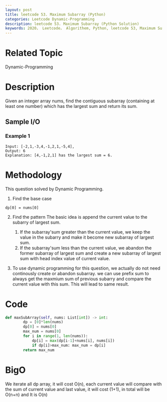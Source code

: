 ```yaml
---
layout: post
title: leetcode 53. Maximum Subarray (Python)
categories: Leetcode Dynamic-Programming
description: leetcode 53. Maximum Subarray (Python Solution)
keywords: 2020， Leetcode， Algorithem, Python, leetcode 53, Maximum Subarray, zhenyu
---
```


# Related Topic
Dynamic-Programming

# Description
Given an integer array nums, find the contiguous subarray (containing at least one number) which has the largest sum and return its sum.

## Sample I/O
### Example 1
```
Input: [-2,1,-3,4,-1,2,1,-5,4],
Output: 6
Explanation: [4,-1,2,1] has the largest sum = 6.
```

# Methodology
This question solved by Dynamic Programming.

1. Find the base case
```
dp[0] = nums[0]
```

2. Find the pattern
   The basic idea is append the current value to the subarry of largest sum. 
   1. If the subarray'sum greater than the current value, we keep the value in the subarry and make it become new subarray of largest sum.
   2. If the subarray'sum less than the current value, we abandon the former subarray of largest sum and create a new subarray of largest sum with head index value of current value.

3. To use dynamic programming for this question, we actually do not need continously create or abandon subarray. we can use prefix sum to always get the maxmium sum of previous subarry and compare the current value with this sum. This will lead to same result.


# Code
```python
def maxSubArray(self, nums: List[int]) -> int:
        dp = [0]*len(nums)
        dp[0] = nums[0]
        max_num = nums[0]
        for i in range(1, len(nums)):
            dp[i] = max(dp[i-1]+nums[i], nums[i])
            if dp[i]>max_num: max_num = dp[i]
        return max_num
```

# BigO
We iterate all dp array, it will cost O(n), each current value will compare with the sum of current value and last value, it will cost (1+1), in total will be O(n+n) and It is O(n)
